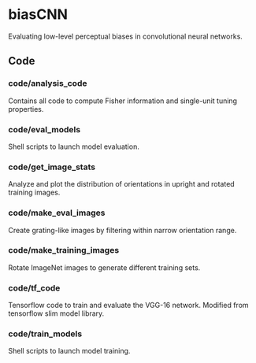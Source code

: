 # biasCNN
Evaluating low-level perceptual biases in convolutional neural networks.

## Code

### code/analysis_code 
Contains all code to compute Fisher information and single-unit tuning properties.
  
### code/eval_models
Shell scripts to launch model evaluation.
  
### code/get_image_stats
Analyze and plot the distribution of orientations in upright and rotated training images.
  
### code/make_eval_images
Create grating-like images by filtering within narrow orientation range.
  
### code/make_training_images
Rotate ImageNet images to generate different training sets.
  
### code/tf_code
Tensorflow code to train and evaluate the VGG-16 network. Modified from tensorflow slim model library.
  
### code/train_models
Shell scripts to launch model training.
